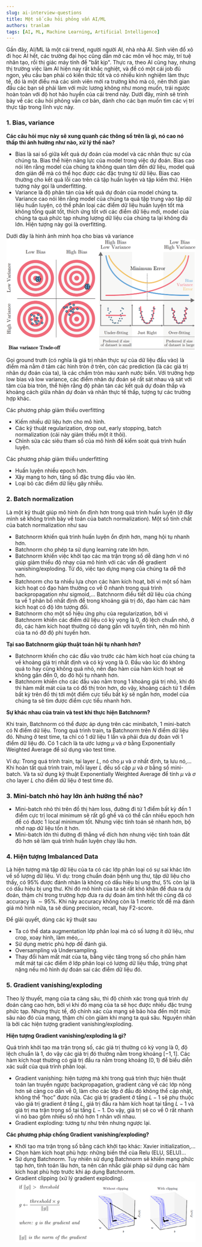 ```yaml
---
slug: ai-interview-questions
title: Một số câu hỏi phỏng vấn AI/ML
authors: tranlam
tags: [AI, ML, Machine Learning, Artificial Intelligence]
---
```


Gần đây, AI/ML là một cái trend, người người AI, nhà nhà AI. Sinh viên đổ xô đi học AI hết, các trường đại học cũng dần mở các môn về học máy, trí tuệ nhân tạo, rồi thị giác máy tính để "bắt kịp". Thực ra, theo AI cũng hay, nhưng thị trường việc làm AI hiện nay rất khắc nghiệt, và để có một cái job đủ ngon, yêu cầu bạn phải có kiến thức tốt và có nhiều kinh nghiệm làm thực tế, đó là một điều mà các sinh viên mới ra trường khó mà có, nên thời gian đầu các bạn sẽ phải làm với mức lương không như mong muốn, trái ngược hoàn toàn với độ hot hão huyền của cái trend này. Dưới đây, mình sẽ trình bày về các câu hỏi phỏng vấn cơ bản, dành cho các bạn muốn tìm các vị trí thực tập trong lĩnh vực này.

<!--truncate-->

### 1. Bias, variance
**Các câu hỏi mục này sẽ xung quanh các thông số trên là gì, nó cao nó thấp thì ảnh hưởng như nào, xử lý thế nào?**
- Bias là sai số giữa kết quả dự đoán của model và các nhãn thực sự của chúng ta. Bias thể hiện năng lực của model trong việc dự đoán. Bias cao nói lên rằng model của chúng ta không quan tâm đến dữ liệu, model quá đơn giản để mà có thể học được các đặc trưng từ dữ liệu. Bias cao thường cho kết quả lỗi cao trên cả tập huấn luyện và tập kiểm thử. Hiện tượng này gọi là underfitting.
- Variance là độ phân tán của kết quả dự đoán của model chúng ta. Variance cao nói lên rằng model của chúng ta quá tập trung vào tập dữ liệu huấn luyện, có thể phân loại các điểm dữ liệu huấn luyện tốt mà không tổng quát tốt, thích ứng tốt với các điểm dữ liệu mới, model của chúng ta quá phức tạp nhưng lượng dữ liệu của chúng ta lại không đủ lớn. Hiện tượng này gọi là overfitting.

Dưới đây là hình ảnh minh họa cho bias và variance
![Bias Variance Tradeoff](./images/bias_variance_tradeoff.PNG)

Gọi ground truth (có nghĩa là giá trị nhãn thực sự của dữ liệu đầu vào) là điểm mà nằm ở tâm các hình tròn ở trên, còn các prediction (là các giá trị nhãn dự đoán của ta), là các chấm tròn màu xanh nước biển. Với trường hợp low bias và low variance, các điểm nhãn dự đoán sẽ rất sát nhau và sát với tâm của bia tròn, thể hiện rằng độ phân tán các kết quả dự đoán thấp và khoảng cách giữa nhãn dự đoán và nhãn thực tế thấp, tượng tự các trường hợp khác.

Các phương pháp giảm thiểu overfitting
- Kiếm nhiều dữ liệu hơn cho mô hình.
- Các kỹ thuật regularization, drop out, early stopping, batch normalization (cái này giảm thiểu một ít thôi).
- Chỉnh sửa các siêu tham số của mô hình để kiểm soát quá trình huấn luyện.

Các phương pháp giảm thiểu underfitting
- Huấn luyện nhiều epoch hơn.
- Xây mạng to hơn, tăng số đặc trưng đầu vào lên.
- Loại bỏ các điểm dữ liệu gây nhiễu.

### 2. Batch normalization
Là một kỹ thuật giúp mô hình ổn định hơn trong quá trình huấn luyện (ở đây mình sẽ không trình bày về toán của batch normalization). Một số tính chất của batch normalization như sau
- Batchnorm khiến quá trình huấn luyện ổn định hơn, mạng hội tụ nhanh hơn.
- Batchnorm cho phép ta sử dụng learning rate lớn hơn.
- Batchnorm khiến việc khởi tạo các ma trận trọng số dễ dàng hơn vì nó giúp giảm thiểu độ nhạy của mô hình với các vấn đề gradient vanishing/exploding. Từ đó, việc tạo dựng mạng của chúng ta dễ thở hơn.
- Batchnorm cho ta nhiều lựa chọn các hàm kích hoạt, bởi vì một số hàm kích hoạt có đạo hàm thường co về ${0}$ nhanh trong quá trình backpropagation như sigmoid,… Batchnorm điều tiết dữ liệu của chúng ta về 1 phân bố nhất định để trong khoảng giá trị đó, đạo hàm các hàm kích hoạt có độ lớn tương đối.
- Batchnorm cho một số hiệu ứng phụ của regularization, bởi vì Batchnorm khiến các điểm dữ liệu có kỳ vọng là ${0}$, độ lệch chuẩn nhỏ, ở đó, các hàm kích hoạt thường có dạng gần với tuyến tính, nên mô hình của ta nó đỡ độ phi tuyến hơn.

**Tại sao Batchnorm giúp thuật toán hội tụ nhanh hơn?**

- Batchnorm khiến cho các đầu vào trước các hàm kích hoạt của chúng ta về khoảng giá trị nhất định và có kỳ vọng là ${0}$. Đầu vào lúc đó không quá to hay cũng không quá nhỏ, nên đạo hàm của hàm kích hoạt sẽ không gần đến ${0}$, do đó hội tụ nhanh hơn.
- Batchnorm khiến cho các đầu vào nằm trong 1 khoảng giá trị nhỏ, khi đó thì hàm mất mát của ta có đồ thị tròn hơn, do vậy, khoảng cách từ 1 điểm bất kỳ trên đồ thị tới một điểm cực tiểu bất kỳ sẽ ngắn hơn, model của chúng ta sẽ tìm được điểm cực tiểu nhanh hơn.

**Sự khác nhau của train và test khi thực hiện Batchnorm?**

Khi train, Batchnorm có thể được áp dụng trên các minibatch, 1 mini-batch có N điểm dữ liệu. Trong quá trình train, ta Batchnorm trên $N$ điểm dữ liệu đó. Nhưng ở test time, ta chỉ có 1 dữ liệu 1 lần và phải đưa dự đoán với 1 điểm dữ liệu đó. Có 1 cách là ta ước lượng $\mu$ và $\sigma$ bằng Exponentially Weighted Average để sử dụng vào test time.

Ví dụ: Trong quá trình train, tại layer $L$, nó cho $\mu$ và $\sigma$ nhất định, ta lưu nó,… Khi hoàn tất quá trình train, mỗi layer $L$ đều số cặp $\mu$ và $\sigma$ bằng số mini-batch. Và ta sử dụng kỹ thuật Exponentially Weighted Average để tính $\mu$ và $\sigma$ cho layer $L$ cho điểm dữ liệu ở test time đó.

### 3. Mini-batch nhỏ hay lớn ảnh hưởng thế nào?
- Mini-batch nhỏ thì trên đồ thị hàm loss, đường đi từ 1 điểm bất kỳ đến 1 điểm cực trị local minimum sẽ rất gồ ghề và có thể cần nhiều epoch hơn để có được 1 local minimum tốt. Nhưng việc tính toán sẽ nhanh hơn, bộ nhớ nạp dữ liệu tốn ít hơn.
- Mini-batch lớn thì đường đi thẳng về đích hơn nhưng việc tính toán đắt đỏ hơn sẽ làm quá trình huấn luyện chạy lâu hơn.

### 4. Hiện tượng Imbalanced Data
Là hiện tượng mà tập dữ liệu của ta có các lớp phân loại có sự sai khác lớn về số lượng dữ liệu.
Ví dụ: trong chuẩn đoán bệnh ung thư, tập dữ liệu cho thấy, có $95\%$ được đánh nhãn là không có dấu hiệu bị ung thư, $5\%$ còn lại là có dấu hiệu bị ung thư. Khi đó mô hình của ta sẽ rất khó khăn để đưa ra dự đoán, thậm chí trong trường hợp đưa ra dự đoán âm tính hết thì cũng đã có accuracy là $\sim95\%$. Khi này accuracy không còn là 1 metric tốt để mà đánh giá mô hình nữa, ta sẽ dùng precision, recall, hay F2-score.

Để giải quyết, dùng các kỹ thuật sau
- Ta có thể data augmentation lớp phân loại mà có số lượng ít dữ liệu, như crop, xoay hình, làm méo,…
- Sử dụng metric phù hợp để đánh giá.
- Oversampling và Undersampling.
- Thay đổi hàm mất mát của ta, bằng việc tăng trọng số cho phần hàm mất mát tại các điểm ở lớp phân loại có lượng dữ liệu thấp, trừng phạt nặng nếu mô hình dự đoán sai các điểm dữ liệu đó.

### 5. Gradient vanishing/exploding
Theo lý thuyết, mạng của ta càng sâu, thì độ chính xác trong quá trình dự đoán càng cao hơn, bởi vì khi đó mạng của ta sẽ học được nhiều đặc trưng phức tạp. Nhưng thực tế, độ chính xác của mạng sẽ bão hòa đến một mức sâu nào đó của mạng, thậm chí còn giảm khi mạng ta quá sâu. Nguyên nhân là bởi các hiện tượng gradient vanishing/exploding.

**Hiện tượng Gradient vanishing/exploding là gì?**

Quá trình khởi tạo ma trận trọng số, các giá trị thường có kỳ vọng là ${0}$, độ lệch chuẩn là $1$, do vậy các giá trị đó thường nằm trong khoảng $[-1, 1]$. Các hàm kích hoạt thường có giá trị đầu ra nằm trong khoảng $(0, 1)$ để biểu diễn xác suất của quá trình phân loại.
- Gradient vanishing: hiện tượng mà khi trong quá trình thực hiện thuật toán lan truyền ngược backpropagation, gradient càng về các lớp nông hơn sẽ càng co dần về ${0}$, làm cho các lớp ở đầu đó không thể cập nhật, không thể “học” được nữa. Các giá trị gradient ở tầng $L - 1$ sẽ phụ thuộc vào giá trị gradient ở tầng $L$, giá trị đầu ra hàm kích hoạt tại tầng $L - 1$ và giá trị ma trận trọng số tại tầng $L - 1$. Do vậy, giá trị sẽ co về ${0}$ rất nhanh vì nó bao gồm nhiều số nhỏ hơn $1$ nhân với nhau.
- Gradient exploding: tương tự như trên nhưng ngược lại.

**Các phương pháp chống Gradient vanishing/exploding?**

- Khởi tạo ma trận trọng số bằng cách khởi tạo khác: Xavier initialization,…
- Chọn hàm kích hoạt phù hợp: những biến thể của Relu (ELU, SELU)…
- Sử dụng Batchnorm. Tuy nhiên sử dụng Batchnorm sẽ khiến mạng phức tạp hơn, tính toán lâu hơn, ta nên cân nhắc giải pháp sử dụng các hàm kích hoạt phù hợp trước khi áp dụng Batchnorm.
- Gradient clipping (xử lý gradient exploding).
![Gradient Clipping](./images/gradient_clipping.PNG)
